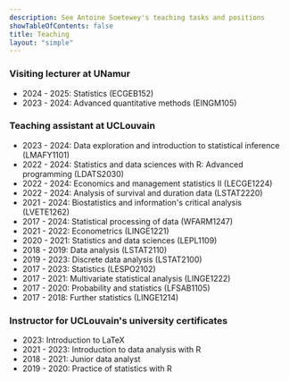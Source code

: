 ```yaml
---
description: See Antoine Soetewey's teaching tasks and positions
showTableOfContents: false
title: Teaching
layout: "simple"
---
```


### Visiting lecturer at UNamur

- 2024 - 2025: Statistics (ECGEB152)
- 2023 - 2024: Advanced quantitative methods (EINGM105)

### Teaching assistant at UCLouvain

- 2023 - 2024: Data exploration and introduction to statistical inference (LMAFY1101)
- 2022 - 2024: Statistics and data sciences with R: Advanced programming (LDATS2030)
- 2022 - 2024: Economics and management statistics II (LECGE1224)
- 2022 - 2024: Analysis of survival and duration data (LSTAT2220)
- 2021 - 2024: Biostatistics and information's critical analysis (LVETE1262)
- 2017 - 2024: Statistical processing of data (WFARM1247)
- 2021 - 2022: Econometrics (LINGE1221)
- 2020 - 2021: Statistics and data sciences (LEPL1109)
- 2018 - 2019: Data analysis (LSTAT2110)
- 2019 - 2023: Discrete data analysis (LSTAT2100)
- 2017 - 2023: Statistics (LESPO2102)
- 2017 - 2021: Multivariate statistical analysis (LINGE1222)
- 2017 - 2020: Probability and statistics (LFSAB1105)
- 2017 - 2018: Further statistics (LINGE1214)

### Instructor for UCLouvain's university certificates

- 2023: Introduction to LaTeX
- 2021 - 2023: Introduction to data analysis with R
- 2018 - 2021: Junior data analyst
- 2019 - 2020: Practice of statistics with R


<!--## Tutoring & consulting

Given my teaching experience at university level, I provide private lessons in statistics, probability, R and data science. I can also help you in performing statistical data analyses for your thesis or your professional projects:

- Students and researchers, see more information at [easystat.be](https://easystat.be/)
- Professionals and companies, see more information at [datanalyze.be](https://datanalyze.be/)-->
